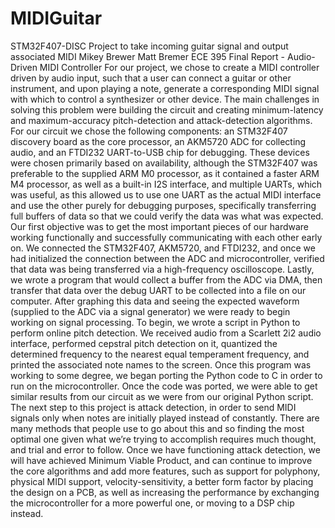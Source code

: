 # MIDIGuitar
STM32F407-DISC Project to take incoming guitar signal and output associated MIDI
Mikey Brewer
Matt Bremer
ECE 395 Final Report - Audio-Driven MIDI Controller
For our project, we chose to create a MIDI controller driven by audio input, such that a user can
connect a guitar or other instrument, and upon playing a note, generate a corresponding MIDI
signal with which to control a synthesizer or other device. The main challenges in solving this
problem were building the circuit and creating minimum-latency and maximum-accuracy
pitch-detection and attack-detection algorithms.
For our circuit we chose the following components: an STM32F407 discovery board as
the core processor, an AKM5720 ADC for collecting audio, and an FTDI232 UART-to-USB
chip for debugging. These devices were chosen primarily based on availability, although the
STM32F407 was preferable to the supplied ARM M0 processor, as it contained a faster ARM
M4 processor, as well as a built-in I2S interface, and multiple UARTs, which was useful, as this
allowed us to use one UART as the actual MIDI interface and use the other purely for debugging
purposes, specifically transferring full buffers of data so that we could verify the data was what
was expected.
Our first objective was to get the most important pieces of our hardware working
functionally and successfully communicating with each other early on. We connected the
STM32F407, AKM5720, and FTDI232, and once we had initialized the connection between the
ADC and microcontroller, verified that data was being transferred via a high-frequency
oscilloscope. Lastly, we wrote a program that would collect a buffer from the ADC via DMA,
then transfer that data over the debug UART to be collected into a file on our computer. After
graphing this data and seeing the expected waveform (supplied to the ADC via a signal
generator) we were ready to begin working on signal processing.
To begin, we wrote a script in Python to perform online pitch detection. We received
audio from a Scarlett 2i2 audio interface, performed cepstral pitch detection on it, quantized the
determined frequency to the nearest equal temperament frequency, and printed the associated
note names to the screen. Once this program was working to some degree, we began porting the
Python code to C in order to run on the microcontroller. Once the code was ported, we were able
to get similar results from our circuit as we were from our original Python script.
The next step to this project is attack detection, in order to send MIDI signals only when
notes are initially played instead of constantly. There are many methods that people use to go
about this and so finding the most optimal one given what we’re trying to accomplish requires
much thought, and trial and error to follow. Once we have functioning attack detection, we will
have achieved Minimum Viable Product, and can continue to improve the core algorithms and
add more features, such as support for polyphony, physical MIDI support, velocity-sensitivity, a
better form factor by placing the design on a PCB, as well as increasing the performance by
exchanging the microcontroller for a more powerful one, or moving to a DSP chip instead.
